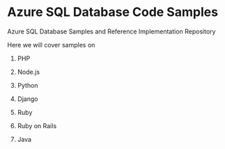 # Azure SQL Database Code Samples
Azure SQL Database Samples and Reference Implementation Repository

Here we will cover samples on 

1. PHP

2. Node.js

4. Python

5. Django

6. Ruby

7. Ruby on Rails

8. Java 
